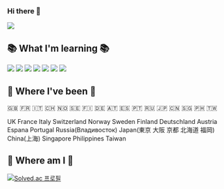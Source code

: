 ### Hi there 👋

<!--
**Partial02/Partial02** is a ✨ _special_ ✨ repository because its `README.md` (this file) appears on your GitHub profile.

Here are some ideas to get you started:

- 🔭 I’m currently working on ...
- 🌱 I’m currently learning ...
- 👯 I’m looking to collaborate on ...
- 🤔 I’m looking for help with ...
- 💬 Ask me about ...
- 📫 How to reach me: ...
- 😄 Pronouns: ...
- ⚡ Fun fact: ...
-->

<img src="https://capsule-render.vercel.app/api?type=waving&color=gradient&customColorList=1,7,10,10,10,20,24&height=300&section=header&text=Wie%20Gehts?&fontSize=90&fontAlign=60&animation=fadeIn" />

## 📚 What I'm learning 📚

<img src="https://img.shields.io/badge/Python-3776AB?style=plastic&logo=python&logoColor=white"/> <img src="https://img.shields.io/badge/pandas-150458?style=flat&logo=Pandas&logoColor=white"/> <img src="https://img.shields.io/badge/sklearn-F7931E?style=flat&logo=scikitlearn&logoColor=white"/> <img src="https://img.shields.io/badge/TensorFlow-FF6F00?style=flat&logo=Tensorflow&logoColor=white"/> <img src="https://img.shields.io/badge/C%20++-4B8BF5?style=plastic&logo=cplusplus&logoColor=white"/> <img src="https://img.shields.io/badge/MySQL-4479A1?style=plastic&logo=MySQL&logoColor=white"/> <img src="https://img.shields.io/badge/MongoDB-47A248?style=plastic&logo=MongoDB&logoColor=white"/>


## 🛫 Where I've been 🛫

🇬🇧 🇫🇷 🇮🇹 🇨🇭 🇳🇴 🇸🇪 🇫🇮 🇩🇪 🇦🇹 🇪🇸 🇵🇹 🇷🇺 🇯🇵 🇨🇳 🇸🇬 🇵🇭 🇹🇼

UK France Italy Switzerland Norway Sweden Finland Deutschland Austria Espana Portugal Russia(Владивосток) Japan(東京 大阪 京都 北海道 福岡) China(上海) Singapore Philippines Taiwan



## 🏅 Where am I 🏅

[![Solved.ac 프로필](http://mazassumnida.wtf/api/v2/generate_badge?boj=oyjgod02)](https://solved.ac/oyjgod02)
